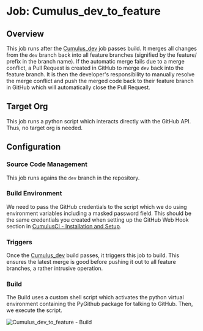 # Job: Cumulus_dev_to_feature

## Overview

This job runs after the [Cumulus_dev](https://github.com/SalesforceFoundation/CumulusCI/blob/master/docs/jobs/Cumulus_dev.md) job passes build.  It merges all changes from the `dev` branch back into all feature branches (signified by the feature/ prefix in the branch name).  If the automatic merge fails due to a merge conflict, a Pull Request is created in GitHub to merge `dev` back into the feature branch.  It is then the developer's responsibility to manually resolve the merge conflict and push the merged code back to their feature branch in GitHub which will automatically close the Pull Request.

## Target Org

This job runs a python script which interacts directly with the GitHub API.  Thus, no target org is needed.

## Configuration

### Source Code Management

This job runs agains the `dev` branch in the repository.

### Build Environment

We need to pass the GitHub credentials to the script which we do using environment variables including a masked password field.  This should be the same credentials you created when setting up the GitHub Web Hook section in [CumulusCI - Installation and Setup](https://github.com/SalesforceFoundation/CumulusCI/blob/master/docs/setup/README.md).

### Triggers

Once the [Cumulus_dev](https://github.com/SalesforceFoundation/CumulusCI/blob/master/docs/jobs/Cumulus_dev.md) build passes, it triggers this job to build.  This ensures the latest merge is good before pushing it out to all feature branches, a rather intrusive operation.

### Build

The Build uses a custom shell script which activates the python virtual environment containing the PyGithub package for talking to GitHub.  Then, we execute the script.

![Cumulus_dev_to_feature - Build](https://raw.github.com/SalesforceFoundation/CumulusCI/master/docs/jobs/cumulus_dev_to_feature-build.png)
